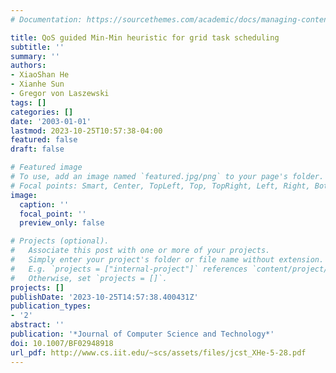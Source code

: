 ```yaml
---
# Documentation: https://sourcethemes.com/academic/docs/managing-content/

title: QoS guided Min-Min heuristic for grid task scheduling
subtitle: ''
summary: ''
authors:
- XiaoShan He
- Xianhe Sun
- Gregor von Laszewski
tags: []
categories: []
date: '2003-01-01'
lastmod: 2023-10-25T10:57:38-04:00
featured: false
draft: false

# Featured image
# To use, add an image named `featured.jpg/png` to your page's folder.
# Focal points: Smart, Center, TopLeft, Top, TopRight, Left, Right, BottomLeft, Bottom, BottomRight.
image:
  caption: ''
  focal_point: ''
  preview_only: false

# Projects (optional).
#   Associate this post with one or more of your projects.
#   Simply enter your project's folder or file name without extension.
#   E.g. `projects = ["internal-project"]` references `content/project/deep-learning/index.md`.
#   Otherwise, set `projects = []`.
projects: []
publishDate: '2023-10-25T14:57:38.400431Z'
publication_types:
- '2'
abstract: ''
publication: '*Journal of Computer Science and Technology*'
doi: 10.1007/BF02948918
url_pdf: http://www.cs.iit.edu/~scs/assets/files/jcst_XHe-5-28.pdf
---
```

